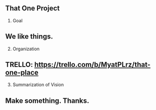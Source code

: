That One Project
--------------------------------------------
1. Goal

We like things.
--------------------------------------------
2. Organization

TRELLO: https://trello.com/b/MyatPLrz/that-one-place
--------------------------------------------
3. Summarization of Vision

Make something. Thanks.
--------------------------------------------
